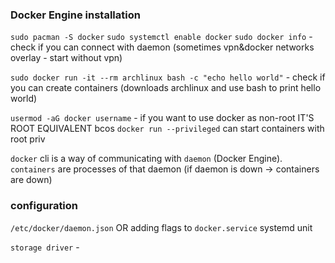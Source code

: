 ### Docker Engine installation
`sudo pacman -S docker`
`sudo systemctl enable docker`
`sudo docker info` - check if  you can connect with daemon
	(sometimes vpn&docker networks overlay - start without vpn)

`sudo docker run -it --rm archlinux bash -c "echo hello world"` - check if you can create containers
	(downloads archlinux and use bash to print hello world)

 `usermod -aG docker username` - if you want to use docker as non-root
	 IT'S ROOT EQUIVALENT bcos `docker run --privileged` can start containers with root priv

`docker` cli is a way of communicating with `daemon` (Docker Engine).
`containers` are processes of that daemon (if daemon is down -> containers are down)

### configuration
`/etc/docker/daemon.json` OR adding flags to `docker.service` systemd unit

`storage driver` - 